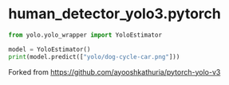 # human_detector_yolo3.pytorch 
```python
from yolo.yolo_wrapper import YoloEstimator

model = YoloEstimator()
print(model.predict(["yolo/dog-cycle-car.png"]))
```


Forked from https://github.com/ayooshkathuria/pytorch-yolo-v3

